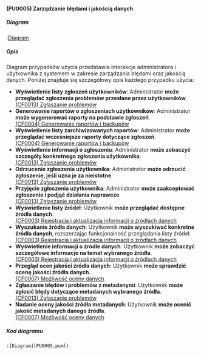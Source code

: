 #### (PU0005) Zarządzanie błędami i jakością danych

##### Diagram

:[Diagram](PU0005.puml)


##### Opis

Diagram przypadków użycia przedstawia interakcje administratora i użytkownika z systemem w zakresie zarządzania błędami oraz jakością danych. Poniżej znajduje się szczegółowy opis każdego przypadku użycia:

*   **Wyświetlenie listy zgłoszeń użytkowników**: Administrator **może przeglądać zgłoszenia problemów przesłane przez użytkowników**.\
[(CF0013) Zgłaszanie problemów](../../3.wizja.systemu/3.3.cechy.funkcjonalne/cechy.funkcjonalne/CF0013.md)
*   **Generowanie raportów o zgłoszeniach użytkowników**: Administrator **może wygenerować raporty na podstawie zgłoszeń**.\
[(CF0004) Generowanie raportów i backupów](../../3.wizja.systemu/3.3.cechy.funkcjonalne/cechy.funkcjonalne/CF0004.md)
*   **Wyświetlenie listy zarchiwizowanych raportów**: Administrator **może przeglądać wcześniejsze raporty dotyczące zgłoszeń**.\
[(CF0004) Generowanie raportów i backupów](../../3.wizja.systemu/3.3.cechy.funkcjonalne/cechy.funkcjonalne/CF0004.md)
*   **Wyświetlenie informacji o zgłoszeniu**: Administrator **może zobaczyć szczegóły konkretnego zgłoszenia użytkownika**.\
[(CF0013) Zgłaszanie problemów](../../3.wizja.systemu/3.3.cechy.funkcjonalne/cechy.funkcjonalne/CF0013.md)
*   **Odrzucenie zgłoszenia użytkownika**: Administrator **może odrzucić zgłoszenie, jeśli uzna je za nieistotne**.\
[(CF0013) Zgłaszanie problemów](../../3.wizja.systemu/3.3.cechy.funkcjonalne/cechy.funkcjonalne/CF0013.md)
*   **Przyjęcie zgłoszenia użytkownika**: Administrator **może zaakceptować zgłoszenie i podjąć działania naprawcze**.\
[(CF0013) Zgłaszanie problemów](../../3.wizja.systemu/3.3.cechy.funkcjonalne/cechy.funkcjonalne/CF0013.md)
*   **Wyświetlenie listy źródeł**: Użytkownik **może przeglądać dostępne źródła danych**.\
[(CF0003) Rejestracja i aktualizacja informacji o źródłach danych](../../3.wizja.systemu/3.3.cechy.funkcjonalne/cechy.funkcjonalne/CF0003.md)
*   **Wyszukanie źródła danych**: Użytkownik **może wyszukiwać konkretne źródła danych**, rozszerzając funkcjonalność przeglądania listy źródeł.\
[(CF0003) Rejestracja i aktualizacja informacji o źródłach danych](../../3.wizja.systemu/3.3.cechy.funkcjonalne/cechy.funkcjonalne/CF0003.md)
*   **Wyświetlenie informacji o źródle danych**: Użytkownik **może zobaczyć szczegółowe informacje na temat wybranego źródła**.\
[(CF0003) Rejestracja i aktualizacja informacji o źródłach danych](../../3.wizja.systemu/3.3.cechy.funkcjonalne/cechy.funkcjonalne/CF0003.md)
*   **Przegląd ocen jakości źródła danych**: Użytkownik **może sprawdzić ocenę jakości źródła danych**.\
[(CF0007) Możliwość oceny danych](../../3.wizja.systemu/3.3.cechy.funkcjonalne/cechy.funkcjonalne/CF0007.md)
*   **Zgłaszanie błędów i problemów z metadanymi**: Użytkownik **może zgłosić błędy dotyczące metadanych wybranego źródła**.\
[(CF0013) Zgłaszanie problemów](../../3.wizja.systemu/3.3.cechy.funkcjonalne/cechy.funkcjonalne/CF0013.md)
*   **Nadanie oceny jakości źródła metadanych**: Użytkownik **może ocenić jakość metadanych danego źródła**.\
[(CF0007) Możliwość oceny danych](../../3.wizja.systemu/3.3.cechy.funkcjonalne/cechy.funkcjonalne/CF0007.md)

##### Kod diagramu
```
:[Diagram](PU0005.puml)
```
